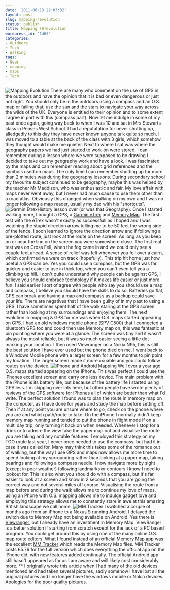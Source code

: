 ```yaml
---
date: '2011-06-13 22:03:32'
layout: post
slug: mapping-revolution
status: publish
title: Mapping (R)evolution
wordpress_id: '1465'
categories:
- Outdoors
- Tech
- Walking
tags:
- Gear
- mapping
- maps
- Tech
---
```


![Mapping Evolution](http://www.stevenhorner.com/wp-content/uploads/2011/06/Mapping-Evolution-2011-004.jpg) There are many who comment on the use of GPS in the outdoors and have the opinion that it is bad or even dangerous or just not right. You should only be in the outdoors using a compass and an O.S. map or failing that, use the sun and the stars to navigate your way across the wilds of the UK. Everyone is entitled to their opinion and to some extent I agree in part with this (compass part). Now let me indulge in some of my past once again, going way back to when I was 10 and sat in Mrs Stewarts class in Peases West School. I had a reputatation for never shutting up, alledgedly to this day they have never known anyone talk quite so much. I was moved to a table at the back of the class with 3 girls, which somehow they thought would make me quieter. Next to where I sat was where the geography papers we had just started to work on were stored. I can remember during a lesson where we were supposed to be drawing I decided to take out my geography work and have a look. I was fascinated by the maps and can remember reading about grid references and the symbols used on maps. The only time I can remember shutting up for more than 2 minutes was during the geography lessons. During secondary school my favourite subject continued to be geography, maybe this was helped by the teacher Mr Maddison, who was enthusiastic and fair. My love affair with maps never went away, but I never had much cause to use them other than a road atlas. Obviously this changed when walking on my own and I was no longer following a map reader, usually my dad with his "shortcuts". ![Garmin Etrex](http://www.stevenhorner.com/wp-content/uploads/2011/06/Etrex..jpg)History lesson over (or was that Geography). Once I started walking more, I bought a GPS, a [Garmin eTrex](https://buy.garmin.com/shop/shop.do?pID=6403) and [Memory Map](http://www.memory-map.co.uk/). The first test with the eTrex wasn't exactly as successfull as I hoped and I was watching the stupid direction arrow telling me to be 50 feet the wrong side of the fence. I soon learned to ignore the direction arrow and if following a pre-plotted route, just look at the route on the screen. As long as you keep on or near the line on the screen you were somewhere close. The first real test was on Cross Fell, when the fog came in and we could only see a couple feet ahead. A sense of relief was felt whenever you fell over a cairn, which confirmed we were on track (hopefully). This trip hit home just how useful a GPS can be. Yes you could use a compass, but the GPS was far quicker and easier to use in thick fog, when you can't even tell you a climbing up hill. I don't quite understand why people can be against GPS, I believe you should embrace technology if it makes life easier or just more fun. I said earlier I sort of agree with people who say you should use a map and compass, I believe you should have the skills to do so. Batteries go flat, GPS can break and having a map and compass as a backup could save your life. There are negatives that I have been guilty of in my past to using a GPS. I have sometimes spent half of the walk staring at the GPS screen rather than looking at my surroundings and enjoying them. The next evolution in mapping & GPS for me was when O.S. maps started appearing on GPS. I had an old windows mobile phone (SPV C500) that I connected a bluetooth GPS too and could then use Memory map on, this was fantastic at pin pointing where you were at a glance. The screen was tiny and it wasn't always the most reliable, but it was so much easier seeing a little dot marking your location. I then used Viewranger on a Nokia N95, this is still the best solution I have ever used but the phone died on me. I went back to a Windows Mobile phone with a larger screen for a few months to pin point my location. The larger screen made it more usuable and you could follow routes on the device. ![iPhone and Android Mapping](http://www.stevenhorner.com/wp-content/uploads/2011/06/Mapping-Evolution-2011-009.jpg) Well over a year ago O.S. maps started appearing on the iPhone. This was perfect I could use the iPhones excellent screen and carry one less device. The main problem with the iPhone is its battery life, but because of the battery life I started using GPS less. I'm skipping over lots here, but other people have wrote plenty of reviews of the GPS software for iPhones all of which are better than what I'd write. The perfect solution I found was to plan the route in memory map on the computer, as I have done for years and study the map before setting off. Then if at any point you are unsure where to go, check on the phone where you are and which path/route to take. On the iPhone I normally didn't keep memory map running and tended to put the phone in flight mode if on a multi day trip, only turning it back on when needed. Whenever I stop for a drink or to admire the view take the paper map out and visualise the route you are taking and any notable features. I employed this strategy on my TGO route last year, I never once needed to use the compass, but had it in case it was called for. Many may think this takes some of the romance out of walking, but the way I use GPS and maps now allows me more time to spend looking at my surrounding rather than looking at a paper map, taking bearings and following a compass needle. I now navigate more by sight (except in poor weather) following landmarks or contours I know I need to lookout for. This is also what you should do with a compass, but it's far easier to look at a screen and know in 2 seconds that you are going the correct way and not several miles off course. Visualising the route from a map before and during the walk allows me to continue my love of maps, using an Phone with O.S. mapping allows me to indulge gadget love and employing this strategy allows me to constantly stare in awe at this amazing British landscape we call home. ![MM Tracker](http://www.stevenhorner.com/wp-content/uploads/2011/06/Stanhope-Dene-MM-Tracker-003.jpg) I switched a couple of months ago from an iPhone to a Nexus S running Android. I delayed the switch due to Memory Map not being available on Android. Yes there is [Viewranger](http://www.viewranger.com/), but I already have an investment in Memory Map. ViewRanger is a better solution if starting from scratch except for the lack of a PC based program. You could get around this by using one of the many online O.S. map route editors. What I found instead of an official Memory Map app was the excellent [MM Tracker](https://market.android.com/details?id=com.meixi) which reads the Memory Map files. MM Tracker costs £5.76 for the full version which does everything the official app on the iPhone did, with new features added continually. The official Android app still hasn't appeared as far as I am aware and will likely cost considerably more. ** I originally wrote this article when I had many of the old devices mentioned and had taken several pictures, sadly somehow I have lost all the original pictures and I no longer have the windows mobile or Nokia devices. Apologies for the poor quality pictures.
